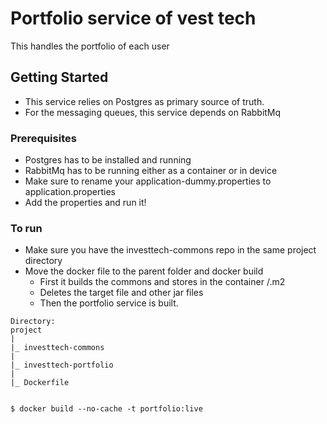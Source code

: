 # Portfolio service of vest tech

This handles the portfolio of each user



## Getting Started

- This service relies on Postgres as primary source of truth.
- For the messaging queues, this service depends on RabbitMq



### Prerequisites

- Postgres has to be installed and running
- RabbitMq has to be running either as a container or in device
- Make sure to rename your application-dummy.properties to application.properties
- Add the properties and run it!

### To run
- Make sure you have the investtech-commons repo in the same project directory
- Move the docker file to the parent folder and docker build
  - First it builds the commons and stores in the container /.m2
  - Deletes the target file and other jar files
  - Then the portfolio service is built.
```
Directory: 
project
|
|_ investtech-commons
|
|_ investtech-portfolio
|
|_ Dockerfile


$ docker build --no-cache -t portfolio:live


```